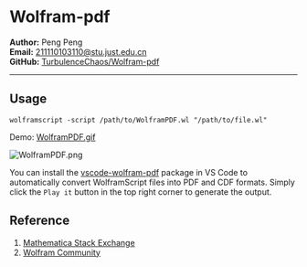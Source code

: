 # Wolfram-pdf
**Author:** Peng Peng  \
**Email:** [211110103110@stu.just.edu.cn](mailto:211110103110@stu.just.edu.cn)  \
**GitHub:** [TurbulenceChaos/Wolfram-pdf](https://github.com/TurbulenceChaos/Wolfram-pdf)

---

## Usage
```shell
wolframscript -script /path/to/WolframPDF.wl "/path/to/file.wl"
```

Demo: [WolframPDF.gif](Images/WolframPDF.gif)

![WolframPDF.png](Images/WolframPDF.gif)

You can install the [vscode-wolfram-pdf](https://github.com/TurbulenceChaos/vscode-wolfram-pdf) package in VS Code to automatically convert WolframScript files into PDF and CDF formats. Simply click the `Play it` button in the top right corner to generate the output.

## Reference
1. [Mathematica Stack Exchange](https://mathematica.stackexchange.com/questions/293543/converting-wolfram-language-scripts-wls-into-pdfs)
2. [Wolfram Community](https://community.wolfram.com/groups/-/m/t/37054)

